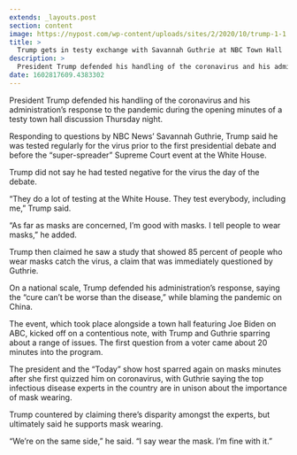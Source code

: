 ```yaml
--- 
extends: _layouts.post 
section: content 
image: https://nypost.com/wp-content/uploads/sites/2/2020/10/trump-1-1.jpg?quality=90&strip=all&w=1200 
title: > 
  Trump gets in testy exchange with Savannah Guthrie at NBC Town Hall 
description: > 
  President Trump defended his handling of the coronavirus and his administration’s response to the pandemic during the opening minutes of a testy town hall discussion Thursday night.Responding to questions by NBC News’ Savannah Guthrie, Trump said he was tested regularly for the virus prior to the first presidential debate and before the “super-spreader” Supreme Court event at the White House.I tell people to wear masks,” he added.Trump then claimed he saw a study that showed 85 percent of people who wear masks catch the virus, a claim that was immediately questioned by Guthrie.The event, which took place alongside a town hall featuring Joe Biden on ABC, kicked off on a contentious note, with Trump and Guthrie sparring about a range of issues. 
date: 1602817609.4383302 
--- 
```

President Trump defended his handling of the coronavirus and his administration’s response to the pandemic during the opening minutes of a testy town hall discussion Thursday night.

Responding to questions by NBC News’ Savannah Guthrie, Trump said he was tested regularly for the virus prior to the first presidential debate and before the “super-spreader” Supreme Court event at the White House.

Trump did not say he had tested negative for the virus the day of the debate.

“They do a lot of testing at the White House. They test everybody, including me,” Trump said.

“As far as masks are concerned, I’m good with masks. I tell people to wear masks,” he added.

Trump then claimed he saw a study that showed 85 percent of people who wear masks catch the virus, a claim that was immediately questioned by Guthrie.

On a national scale, Trump defended his administration’s response, saying the “cure can’t be worse than the disease,” while blaming the pandemic on China.

The event, which took place alongside a town hall featuring Joe Biden on ABC, kicked off on a contentious note, with Trump and Guthrie sparring about a range of issues. The first question from a voter came about 20 minutes into the program.

The president and the “Today” show host sparred again on masks minutes after she first quizzed him on coronavirus, with Guthrie saying the top infectious disease experts in the country are in unison about the importance of mask wearing.

Trump countered by claiming there’s disparity amongst the experts, but ultimately said he supports mask wearing.

“We’re on the same side,” he said. “I say wear the mask. I’m fine with it.”